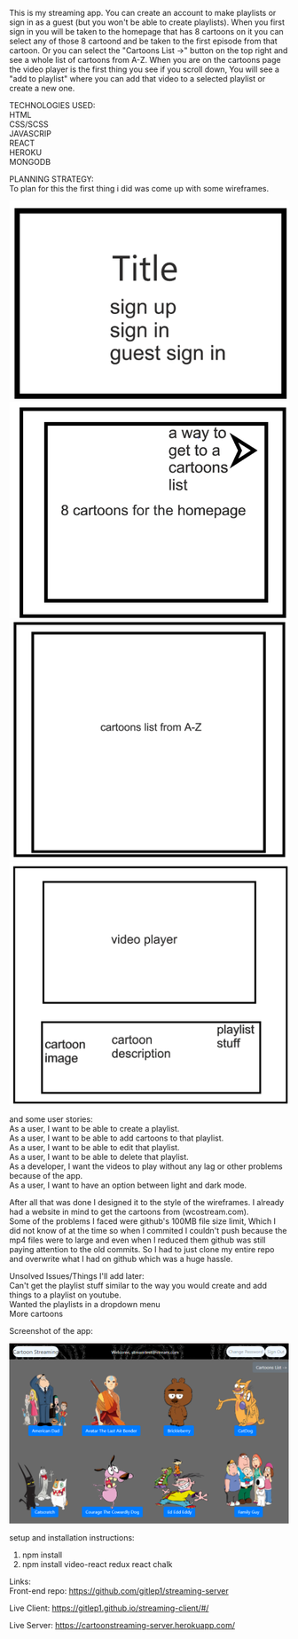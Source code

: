This is my streaming app. You can create an account to make playlists or sign in as a guest (but you won't be able to create playlists). When you first sign in you will be taken to the homepage that has 8 cartoons on it you can select any of those 8 cartoond and be taken to the first episode from that cartoon. Or you can select the "Cartoons List ->" button on the top right and see a whole list of cartoons from A-Z. When you are on the cartoons page the video player is the first thing you see if you scroll down, You will see a "add to playlist" where you can add that video to a selected playlist or create a new one.<br>

TECHNOLOGIES USED:<br>
HTML<br>
CSS/SCSS<br>
JAVASCRIP<br>
REACT<br>
HEROKU<br>
MONGODB<br>

PLANNING STRATEGY:<br>
To plan for this the first thing i did was come up with some wireframes.

<img src="./README images/wireframe1.png"></img><br>
<img src="./README images/wireframe2.png"></img><br>
<img src="./README images/wireframe3.png"></img><br>
<img src="./README images/wireframe4.png"></img><br>

and some user stories:<br>
  As a user, I want to be able to create a playlist.<br>
  As a user, I want to be able to add cartoons to that playlist.<br>
  As a user, I want to be able to edit that playlist.<br>
  As a user, I want to be able to delete that playlist.<br>
  As a developer, I want the videos to play without any lag or other problems because of the app.<br>
  As a user, I want to have an option between light and dark mode.<br>

  After all that was done I designed it to the style of the wireframes. I already had a website in mind to get the cartoons from (wcostream.com). <br>
  Some of the problems I faced were github's 100MB file size limit, Which I did not know of at the time so when I commited I couldn't push because the mp4 files were to large and even when I reduced them github was still paying attention to the old commits. So I had to just clone my entire repo and overwrite what I had on github which was a huge hassle.<br>

Unsolved Issues/Things I'll add later:<br>
  Can't get the playlist stuff similar to the way you would create and add things to a playlist on youtube.<br>
  Wanted the playlists in a dropdown menu<br>
  More cartoons<br>

Screenshot of the app:

<img src="./README images/App Screenshot.png"></img><br>

setup and installation instructions:<br>
  1. npm install<br>
  2. npm install video-react redux react chalk<br>

Links:<br>
  Front-end repo: https://github.com/gitlep1/streaming-server <br>

  Live Client: https://gitlep1.github.io/streaming-client/#/ <br>

  Live Server: https://cartoonstreaming-server.herokuapp.com/ <br>
